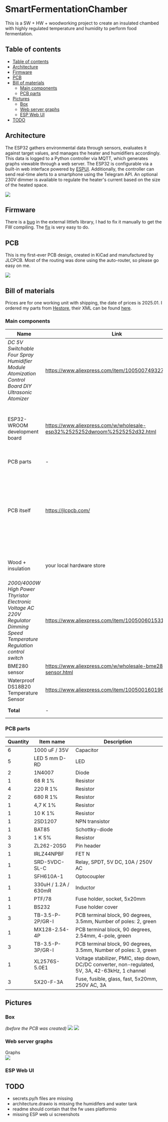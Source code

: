 # SmartFermentationChamber

This is a SW + HW + woodworking project to create an insulated chambed with highly regulated temperature and humidity to perform food fermentation.

## Table of contents
- [Table of contents](#table-of-contents)
- [Architecture](#architecture)
- [Firmware](#firmware)
- [PCB](#pcb)
- [Bill of materials](#bill-of-materials)
  - [Main components](#main-components)
  - [PCB parts](#pcb-parts)
- [Pictures](#pictures)
  - [Box](#box)
  - [Web server graphs](#web-server-graphs)
  - [ESP Web UI](#esp-web-ui)
- [TODO](#todo)


## Architecture

The ESP32 gathers environmental data through sensors, evaluates it against target values, and manages the heater and humidifiers accordingly. This data is logged to a Python controller via MQTT, which generates graphs viewable through a web server. The ESP32 is configurable via a built-in web interface powered by [ESPUI](https://github.com/s00500/ESPUI). Additionally, the controller can send real-time alerts to a smartphone using the Telegram API. An optional 230V dimmer is available to regulate the heater's current based on the size of the heated space.

<picture>
    <source srcset="doc/architecture_dark.png"  media="(prefers-color-scheme: dark)">
    <img src="doc/architecture.png">
</picture>

## Firmware

There is a [bug](https://github.com/lorol/LITTLEFS/pull/56
) in the external littlefs library, I had to fix it manually to get the FW compiling. The [fix](https://github.com/lorol/LITTLEFS/issues/43#issuecomment-1763347319
) is very easy to do.

## PCB

This is my first-ever PCB design, created in KiCad and manufactured by JLCPCB. Most of the routing was done using the auto-router, so please go easy on me.

<img src="doc/board.jpg">

## Bill of materials

Prices are for one working unit with shipping, the date of prices is 2025.01. 
I ordered my parts from [Hestore](http://hestore.hu), their XML can be found [here](doc/hestore_20250102.xml).

### Main components
|Name  |Link|Price |Description         |
|----------|-----|----|----------|
|*DC 5V Switchable Four Spray Humidifier Module Atomization Control Board DIY Ultrasonic Atomizer* | https://www.aliexpress.com/item/1005007493271175.html | 6 euro | Make sure to order one without a button, which powers on right after voltage is present<br><img src="doc/humidifier_modules.png">|
| ESP32-WROOM development board | https://www.aliexpress.com/w/wholesale-esp32%2525252dwroom%2525252d32.html | 6 euro | I used USB-C with ESP32-WROOM-32D chip, but I dont think this really matters | 
| PCB parts | - | 17 euro | *see BOM below* |
| PCB itself | https://jlcpcb.com/ | 22 euro *(for minimum order of 5 boards)* | I am not providing Gerber files, you will have to check the board/modify it if you need something, and just create the ZIP for yourself in KiCad!
| Wood + insulation | your local hardware store | ~20 euro | I don't remember the exact price
| *2000/4000W High Power Thyristor Electronic Voltage AC 220V Regulator Dimming Speed Temperature Regulation control switch* | https://www.aliexpress.com/item/1005006015316145.html | 5 euro | <img src="doc/dimmer.png"> |
| BME280 sensor | https://www.aliexpress.com/w/wholesale-bme280-sensor.html | 4 euro | <img src="doc/bme280.png"> |
| Waterproof DS18B20 Temperature Sensor | https://www.aliexpress.com/item/1005001601986600.html | 4 euro |<img src="doc/dallas_probe.png"> |
| **Total** | - | **~85 euro** | + cables and misc stuff |


### PCB parts

|Quantity  |Item name|Description         |
|----------|---------|--------------------|
|6         |1000 uF / 35V|Capacitor           |
|5         |LED 5 mm D-RD|LED                 |
|2         |1N4007   |Diode               |
|1         |68 R 1%  |Resistor            |
|4         |220 R 1% |Resistor            |
|2         |680 R 1% |Resistor            |
|1         |4,7 K 1% |Resistor            |
|1         |10 K 1%  |Resistor            |
|1         |2SD1207  |NPN transistor      |
|1         |BAT85    |Schottky-diode      |
|3         |1 K 5%   |Resistor            |
|3         |ZL262-20SG|Pin header          |
|1         |IRLZ44NPBF|FET N               |
|1         |SRD-5VDC-SL-C|Relay, SPDT, 5V DC, 10A / 250V AC|
|1         |SFH610A-1|Optocoupler         |
|1         |330uH / 1.2A / 630mR|Inductor            |
|1         |PTF/78   |Fuse holder, socket, 5x20mm|
|1         |BS232    |Fuse holder cover   |
|3         |TB-3.5-P-2P/GR-I|PCB terminal block, 90 degrees, 3.5mm, Number of poles: 2, green|
|1         |MX128-2.54-4P|PCB terminal block, 90 degrees, 2.54mm, 4-pole, green|
|3         |TB-3.5-P-3P/GR-I|PCB terminal block, 90 degrees, 3.5mm, Number of poles: 3, green|
|1         |XL2576S-5.0E1|Voltage stabilizer, PMIC, step down, DC/DC converter, non-regulated, 5V, 3A, 42-63kHz, 1 channel|
|3         |5X20-F-3A|Fuse, fusible, glass, fast, 5x20mm, 250V AC, 3A|


## Pictures

### Box
*(before the PCB was created)*
<img src="doc/box1.png">
<img src="doc/box2.png">

### Web server graphs
Graphs<br><img src="doc/graphs.png">

### ESP Web UI

## TODO
- secrets.py/h files are missing
- architecture.drawio is missing the humidifers and water tank
- readme should contain that the fw uses platformio
- missing ESP web ui screenshots